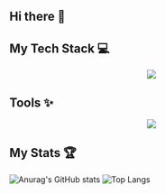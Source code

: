 ## Hi there 👋

## My Tech Stack 💻
<p align="center">
    <a href="https://skillicons.dev">
      <img src="https://skillicons.dev/icons?i=html,css,js,java,vue,nodejs"/>
    </a>
</p>

## Tools ✨
<p align="center">
    <a href="https://skillicons.dev">
      <img src="https://skillicons.dev/icons?i=vscode,idea,figma&theme=dark"/>
    </a>
</p>

## My Stats 🏆
![Anurag's GitHub stats](https://github-readme-stats.vercel.app/api?username=anuraghazra&show_icons=true&theme=dracula) ![Top Langs](https://github-readme-stats.vercel.app/api/top-langs/?username=anuraghazra&layout=compact)

